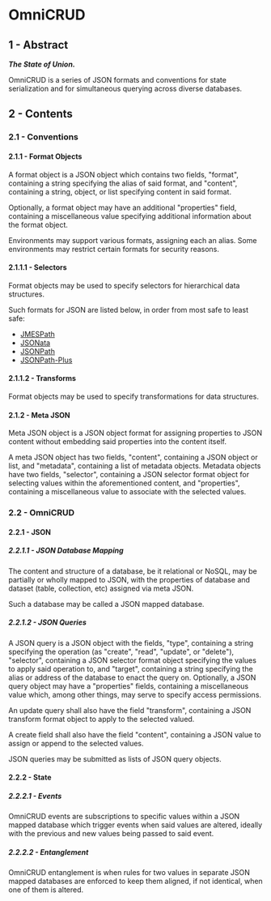 # OmniCRUD

## 1 - Abstract

***The State of Union.***

OmniCRUD is a series of JSON formats and conventions for state serialization and for simultaneous
querying across diverse databases.

## 2 - Contents

### 2.1 - Conventions

#### 2.1.1 - Format Objects

A format object is a JSON object which contains two fields, "format", containing a string
specifying the alias of said format, and "content", containing a string, object, or list specifying
content in said format.

Optionally, a format object may have an additional "properties" field, containing a miscellaneous
value specifying additional information about the format object.

Environments may support various formats, assigning each an alias. Some environments may restrict
certain formats for security reasons.

#### 2.1.1.1 - Selectors

Format objects may be used to specify selectors for hierarchical data structures.

Such formats for JSON are listed below, in order from most safe to least safe:

- [JMESPath](https://jmespath.org/)
- [JSONata](https://jsonata.org/)
- [JSONPath](https://goessner.net/articles/JsonPath/)
- [JSONPath-Plus](https://github.com/JSONPath-Plus/JSONPath)

#### 2.1.1.2 - Transforms

Format objects may be used to specify transformations for data structures.

#### 2.1.2 - Meta JSON

Meta JSON object is a JSON object format for assigning properties to JSON content without embedding
said properties into the content itself.

A meta JSON object has two fields, "content", containing a JSON object or list, and "metadata",
containing a list of metadata objects. Metadata objects have two fields, "selector", containing a
JSON selector format object for selecting values within the aforementioned content, and
"properties", containing a miscellaneous value to associate with the selected values.

### 2.2 - OmniCRUD

#### 2.2.1 - JSON

##### 2.2.1.1 - JSON Database Mapping

The content and structure of a database, be it relational or NoSQL, may be partially or wholly
mapped to JSON, with the properties of database and dataset (table, collection, etc) assigned via
meta JSON.

Such a database may be called a JSON mapped database.

##### 2.2.1.2 - JSON Queries

A JSON query is a JSON object with the fields, "type", containing a string specifying the operation
(as "create", "read", "update", or "delete"), "selector", containing a JSON selector format object
specifying the values to apply said operation to, and "target", containing a string specifying the
alias or address of the database to enact the query on. Optionally, a JSON query object may have a
"properties" fields, containing a miscellaneous value which, among other things, may serve to
specify access permissions.

An update query shall also have the field "transform", containing a JSON transform format object to
apply to the selected valued.

A create field shall also have the field "content", containing a JSON value to assign or append to
the selected values.

JSON queries may be submitted as lists of JSON query objects.

#### 2.2.2 - State

##### 2.2.2.1 - Events

OmniCRUD events are subscriptions to specific values within a JSON mapped database which trigger
events when said values are altered, ideally with the previous and new values being passed to said
event.

##### 2.2.2.2 - Entanglement

OmniCRUD entanglement is when rules for two values in separate JSON mapped databases are enforced
to keep them aligned, if not identical, when one of them is altered.